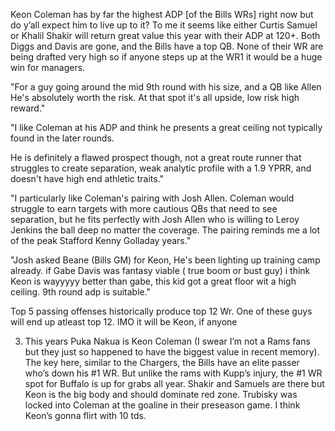 Keon Coleman has by far the highest ADP [of the Bills WRs] right now but do y’all expect him to live up to it? To me it seems like either Curtis Samuel or Khalil Shakir will return great value this year with their ADP at 120+. Both Diggs and Davis are gone, and the Bills have a top QB. None of their WR are being drafted very high so if anyone steps up at the WR1 it would be a huge win for managers.

"For a guy going around the mid 9th round with his size, and a QB like Allen He's absolutely worth the risk. At that spot it's all upside, low risk high reward."

"I like Coleman at his ADP and think he presents a great ceiling not typically found in the later rounds.

He is definitely a flawed prospect though, not a great route runner that struggles to create separation, weak analytic profile with a 1.9 YPRR, and doesn't have high end athletic traits."

"I particularly like Coleman's pairing with Josh Allen. Coleman would struggle to earn targets with more cautious QBs that need to see separation, but he fits perfectly with Josh Allen who is willing to Leroy Jenkins the ball deep no matter the coverage. The pairing reminds me a lot of the peak Stafford Kenny Golladay years."

"Josh asked Beane (Bills GM) for Keon, He's been lighting up training camp already. if Gabe Davis was fantasy viable ( true boom or bust guy) i think Keon is wayyyyy better than gabe, this kid got a great floor wit a high ceiling. 9th round adp is suitable."

Top 5 passing offenses historically produce top 12 Wr. One of these guys will end up atleast top 12. IMO it will be Keon, if anyone

3. This years Puka Nakua is Keon Coleman
(I swear I’m not a Rams fans but they just so happened to have the biggest value in recent memory). The key here, similar to the Chargers, the Bills have an elite passer who’s down his #1 WR. But unlike the rams with Kupp’s injury, the #1 WR spot for Buffalo is up for grabs all year. Shakir and Samuels are there but Keon is the big body and should dominate red zone. Trubisky was locked into Coleman at the goaline in their preseason game. I think Keon’s gonna flirt with 10 tds. 